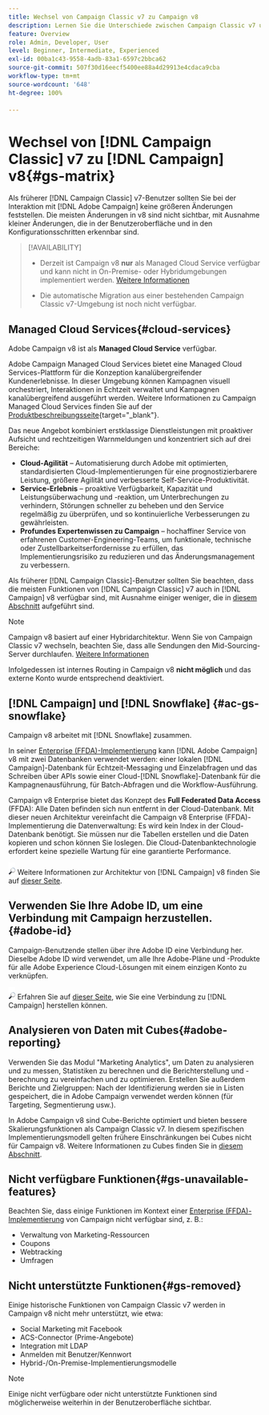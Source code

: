 ```yaml
---
title: Wechsel von Campaign Classic v7 zu Campaign v8
description: Lernen Sie die Unterschiede zwischen Campaign Classic v7 und Campaign v8 kennen.
feature: Overview
role: Admin, Developer, User
level: Beginner, Intermediate, Experienced
exl-id: 00ba1c43-9558-4adb-83a1-6597c2bbca62
source-git-commit: 507f30d16eecf5400ee88a4d29913e4cdaca9cba
workflow-type: tm+mt
source-wordcount: '648'
ht-degree: 100%

---
```


# Wechsel von [!DNL Campaign Classic] v7 zu [!DNL Campaign] v8{#gs-matrix}

Als früherer [!DNL Campaign Classic] v7-Benutzer sollten Sie bei der Interaktion mit [!DNL Adobe Campaign] keine größeren Änderungen feststellen. Die meisten Änderungen in v8 sind nicht sichtbar, mit Ausnahme kleiner Änderungen, die in der Benutzeroberfläche und in den Konfigurationsschritten erkennbar sind.

>[!AVAILABILITY]
>
>* Derzeit ist Campaign v8 **nur** als Managed Cloud Service verfügbar und kann nicht in On-Premise- oder Hybridumgebungen implementiert werden. [Weitere Informationen](#cloud-services)
>
>* Die automatische Migration aus einer bestehenden Campaign Classic v7-Umgebung ist noch nicht verfügbar.



## Managed Cloud Services{#cloud-services}

Adobe Campaign v8 ist als **Managed Cloud Service** verfügbar.

Adobe Campaign Managed Cloud Services bietet eine Managed Cloud Services-Plattform für die Konzeption kanalübergreifender Kundenerlebnisse. In dieser Umgebung können Kampagnen visuell orchestriert, Interaktionen in Echtzeit verwaltet und Kampagnen kanalübergreifend ausgeführt werden. Weitere Informationen zu Campaign Managed Cloud Services finden Sie auf der [Produktbeschreibungsseite](https://helpx.adobe.com/de/legal/product-descriptions/adobe-campaign-managed-cloud-services.html){target="_blank"}.

Das neue Angebot kombiniert erstklassige Dienstleistungen mit proaktiver Aufsicht und rechtzeitigen Warnmeldungen und konzentriert sich auf drei Bereiche:

* **Cloud-Agilität** – Automatisierung durch Adobe mit optimierten, standardisierten Cloud-Implementierungen für eine prognostizierbarere Leistung, größere Agilität und verbesserte Self-Service-Produktivität.
* **Service-Erlebnis** – proaktive Verfügbarkeit, Kapazität und Leistungsüberwachung und -reaktion, um Unterbrechungen zu verhindern, Störungen schneller zu beheben und den Service regelmäßig zu überprüfen, und so kontinuierliche Verbesserungen zu gewährleisten.
* **Profundes Expertenwissen zu Campaign** – hochaffiner Service von erfahrenen Customer-Engineering-Teams, um funktionale, technische oder Zustellbarkeitserfordernisse zu erfüllen, das Implementierungsrisiko zu reduzieren und das Änderungsmanagement zu verbessern.

Als früherer [!DNL Campaign Classic]-Benutzer sollten Sie beachten, dass die meisten Funktionen von [!DNL Campaign Classic] v7 auch in [!DNL Campaign] v8 verfügbar sind, mit Ausnahme einiger weniger, die in [diesem Abschnitt](#gs-removed) aufgeführt sind.

>[!NOTE]
>
> Campaign v8 basiert auf einer Hybridarchitektur. Wenn Sie von Campaign Classic v7 wechseln, beachten Sie, dass alle Sendungen den Mid-Sourcing-Server durchlaufen. [Weitere Informationen](../architecture/architecture.md)
>
> Infolgedessen ist internes Routing in Campaign v8 **nicht möglich** und das externe Konto wurde entsprechend deaktiviert.


## [!DNL Campaign] und [!DNL Snowflake] {#ac-gs-snowflake}

Campaign v8 arbeitet mit [!DNL Snowflake] zusammen. 

In seiner [Enterprise (FFDA)-Implementierung](../architecture/enterprise-deployment.md) kann [!DNL Adobe Campaign] v8 mit zwei Datenbanken verwendet werden: einer lokalen [!DNL Campaign]-Datenbank für Echtzeit-Messaging und Einzelabfragen und das Schreiben über APIs sowie einer Cloud-[!DNL Snowflake]-Datenbank für die Kampagnenausführung, für Batch-Abfragen und die Workflow-Ausführung.

Campaign v8 Enterprise bietet das Konzept des **Full Federated Data Access** (FFDA): Alle Daten befinden sich nun entfernt in der Cloud-Datenbank. Mit dieser neuen Architektur vereinfacht die Campaign v8 Enterprise (FFDA)-Implementierung die Datenverwaltung: Es wird kein Index in der Cloud-Datenbank benötigt. Sie müssen nur die Tabellen erstellen und die Daten kopieren und schon können Sie loslegen. Die Cloud-Datenbanktechnologie erfordert keine spezielle Wartung für eine garantierte Performance.

![](../assets/do-not-localize/glass.png) Weitere Informationen zur Architektur von [!DNL Campaign] v8 finden Sie auf [dieser Seite](../architecture/architecture.md).


## Verwenden Sie Ihre Adobe ID, um eine Verbindung mit Campaign herzustellen.{#adobe-id}

Campaign-Benutzende stellen über ihre Adobe ID eine Verbindung her. Dieselbe Adobe ID wird verwendet, um alle Ihre Adobe-Pläne und -Produkte für alle Adobe Experience Cloud-Lösungen mit einem einzigen Konto zu verknüpfen.

![](../assets/do-not-localize/glass.png) Erfahren Sie auf [dieser Seite](connect.md), wie Sie eine Verbindung zu [!DNL Campaign] herstellen können. 

## Analysieren von Daten mit Cubes{#adobe-reporting}

Verwenden Sie das Modul &quot;Marketing Analytics&quot;, um Daten zu analysieren und zu messen, Statistiken zu berechnen und die Berichterstellung und -berechnung zu vereinfachen und zu optimieren. Erstellen Sie außerdem Berichte und Zielgruppen: Nach der Identifizierung werden sie in Listen gespeichert, die in Adobe Campaign verwendet werden können (für Targeting, Segmentierung usw.).

In Adobe Campaign v8 sind Cube-Berichte optimiert und bieten bessere Skalierungsfunktionen als Campaign Classic v7. In diesem spezifischen Implementierungsmodell gelten frühere Einschränkungen bei Cubes nicht für Campaign v8. Weitere Informationen zu Cubes finden Sie in [diesem Abschnitt](../../v8/reporting/gs-cubes.md).

## Nicht verfügbare Funktionen{#gs-unavailable-features}

Beachten Sie, dass einige Funktionen im Kontext einer [Enterprise (FFDA)-Implementierung](../architecture/enterprise-deployment.md) von Campaign nicht verfügbar sind, z. B.:

* Verwaltung von Marketing-Ressourcen
* Coupons
* Webtracking
* Umfragen

## Nicht unterstützte Funktionen{#gs-removed}

Einige historische Funktionen von Campaign Classic v7 werden in Campaign v8 nicht mehr unterstützt, wie etwa:

* Social Marketing    mit Facebook
* ACS-Connector (Prime-Angebote)
* Integration mit LDAP
* Anmelden mit Benutzer/Kennwort
* Hybrid-/On-Premise-Implementierungsmodelle


>[!NOTE]
>
>Einige nicht verfügbare oder nicht unterstützte Funktionen sind möglicherweise weiterhin in der Benutzeroberfläche sichtbar.
